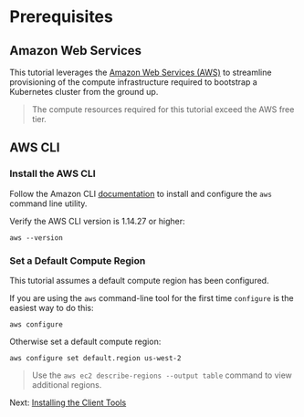 # Prerequisites

## Amazon Web Services

This tutorial leverages the [Amazon Web Services (AWS)](https://aws.amazon.com/) to streamline provisioning of the compute infrastructure required to bootstrap a Kubernetes cluster from the ground up.

> The compute resources required for this tutorial exceed the AWS free tier.

## AWS CLI

### Install the AWS CLI

Follow the Amazon CLI [documentation](https://aws.amazon.com/cli/) to install and configure the `aws` command line utility.

Verify the AWS CLI version is 1.14.27 or higher:

```
aws --version
```

### Set a Default Compute Region 

This tutorial assumes a default compute region has been configured.

If you are using the `aws` command-line tool for the first time `configure` is the easiest way to do this:

```
aws configure
```

Otherwise set a default compute region:

```
aws configure set default.region us-west-2
```

> Use the `aws ec2 describe-regions --output table` command to view additional regions.

Next: [Installing the Client Tools](02-client-tools.md)
